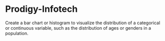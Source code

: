 # Prodigy-Infotech 

Create a bar chart or histogram to visualize the distribution of a categorical or continuous variable, such as the distribution of ages or genders in a population.
